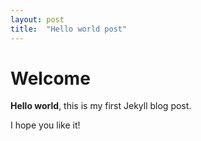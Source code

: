 ```yaml
---
layout: post
title:  "Hello world post"
---
```


# Welcome

**Hello world**, this is my first Jekyll blog post.

I hope you like it!
